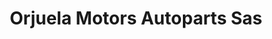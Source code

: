 ---
title: "Orjuela Motors Autoparts Sas"
url: /barrios-unidos/orjuela-motors-autoparts-sas/
shop: piezas de automóviles
---